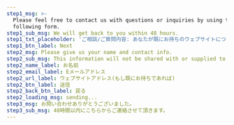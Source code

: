 ```yaml
---
step1_msg: >-
  Please feel free to contact us with questions or inquiries by using the
  following form.
step1_sub_msg: We will get back to you within 48 hours.
step1_txt_placeholder: 'ご相談/ご質問内容: あなたが既にお持ちのウェブサイトについて、　新しく制作したいウェブサイトについて、等…'
step1_btn_label: Next
step2_msg: Please give us your name and contact info.
step2_sub_msg: This information will not be shared with or supplied to any third party.
step2_name_label: お名前
step2_email_label: Eメールアドレス
step2_url_label: ウェブサイトアドレス(もし既にお持ちであれば)
step2_btn_label: 送信
step2_back_btn_label: 戻る
step2_loading_msg: sending...
step3_msg: お問い合わせありがとうございました。
step3_sub_msg: 48時間以内にこちらからご連絡させて頂きます。
---
```


